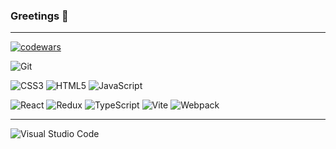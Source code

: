 ### Greetings 👋

---
[![codewars](https://www.codewars.com/users/Istiniel/badges/large "codewars")](https://www.codewars.com/users/Istiniel)

![Git](https://img.shields.io/badge/git-%23F05033.svg?style=for-the-badge&logo=git&logoColor=white)

![CSS3](https://img.shields.io/badge/css3-%231572B6.svg?style=for-the-badge&logo=css3&logoColor=white)
![HTML5](https://img.shields.io/badge/html5-%23E34F26.svg?style=for-the-badge&logo=html5&logoColor=white)
![JavaScript](https://img.shields.io/badge/javascript-%23323330.svg?style=for-the-badge&logo=javascript&logoColor=%23F7DF1E)

![React](https://img.shields.io/badge/react-%231572B6.svg?style=for-the-badge&logo=react&logoColor=white&color=008CFF)
![Redux](https://img.shields.io/badge/redux-%795886.svg?style=for-the-badge&logo=redux&logoColor=white&color=795886)
![TypeScript](https://img.shields.io/badge/typescript-%23007ACC.svg?style=for-the-badge&logo=typescript&logoColor=white&color=23007ACC)
![Vite](https://img.shields.io/badge/vite-%FFA16B.svg?style=for-the-badge&logo=vite&logoColor=white&color=FFA16B)
![Webpack](https://img.shields.io/badge/webpack-%C2FCF4.svg?style=for-the-badge&logo=webpack&logoColor=white&color=C2FCF4)


---
![Visual Studio Code](https://img.shields.io/badge/Visual%20Studio%20Code-0078d7.svg?style=for-the-badge&logo=visual-studio-code&logoColor=white)

<!--
Here are some ideas to get you started:

- 🔭 I’m currently working on ...
- 🌱 I’m currently learning ...
- 👯 I’m looking to collaborate on ...
- 🤔 I’m looking for help with ...
- 💬 Ask me about ...
- 📫 How to reach me: ...
- 😄 Pronouns: ...
- ⚡ Fun fact: ...
-->

